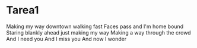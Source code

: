 # Tarea1
Making my way downtown walking fast
Faces pass and I'm home bound
Staring blankly ahead just making my way
Making a way through the crowd
And I need you
And I miss you
And now I wonder
